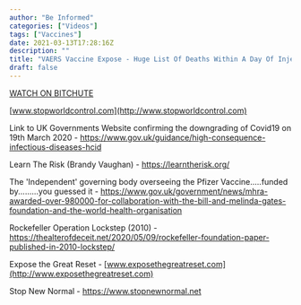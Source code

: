 ```yaml
---
author: "Be Informed"
categories: ["Videos"]
tags: ["Vaccines"]
date: 2021-03-13T17:28:16Z
description: ""
title: "VAERS Vaccine Expose - Huge List Of Deaths Within A Day Of Injection"
draft: false
---
```


[WATCH ON BITCHUTE](https://www.bitchute.com/video/cRAu5g5JlE3T/)

[www.stopworldcontrol.com](http://www.stopworldcontrol.com)  

Link to UK Governments Website confirming the downgrading of Covid19 on 19th March 2020 - https://www.gov.uk/guidance/high-consequence-infectious-diseases-hcid  

Learn The Risk (Brandy Vaughan) - https://learntherisk.org/  

The 'Independent' governing body overseeing the Pfizer Vaccine.....funded by.........you guessed it - https://www.gov.uk/government/news/mhra-awarded-over-980000-for-collaboration-with-the-bill-and-melinda-gates-foundation-and-the-world-health-organisation  

Rockefeller Operation Lockstep (2010) - https://thealterofdeceit.net/2020/05/09/rockefeller-foundation-paper-published-in-2010-lockstep/  

Expose the Great Reset - [www.exposethegreatreset.com](http://www.exposethegreatreset.com)  

Stop New Normal - https://www.stopnewnormal.net  